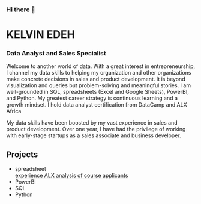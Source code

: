 ### Hi there 👋

# KELVIN EDEH
### Data Analyst and Sales Specialist

Welcome to another world of data. With a great interest in entrepreneurship, I channel my  data skills to helping my organization and other organizations make concrete decisions in sales and product development. It is beyond visualization and queries but problem-solving and meaningful stories. I am well-grounded in SQL, spreadsheets (Excel and Google Sheets), PowerBI, and Python. My greatest career strategy is continuous learning and a growth mindset. I hold data analyst certification from DataCamp and ALX Africa

My data skills have been boosted by my vast experience in sales and product development. Over one year, I  have had the privilege of working with early-stage startups as a sales associate and business developer. 

## Projects
  - spreadsheet <br>
         [experience ALX analysis of course applicants](https://docs.google.com/spreadsheets/d/1oDJhnR8jIQqN8uaQ5WGXH-YEADvm2aEITu0t5kyDaL8/edit?usp=sharing)
  - PowerBI
  - SQL
  - Python
<!--
**KelvinEdeh/KelvinEdeh** is a ✨ _special_ ✨ repository because its `README.md` (this file) appears on your GitHub profile.

Here are some ideas to get you started:

- 🔭 I’m currently working on ...
- 🌱 I’m currently learning ...
- 👯 I’m looking to collaborate on ...
- 🤔 I’m looking for help with ...
- 💬 Ask me about ...
- 📫 How to reach me: ...
- 😄 Pronouns: ...
- ⚡ Fun fact: ...
-->
